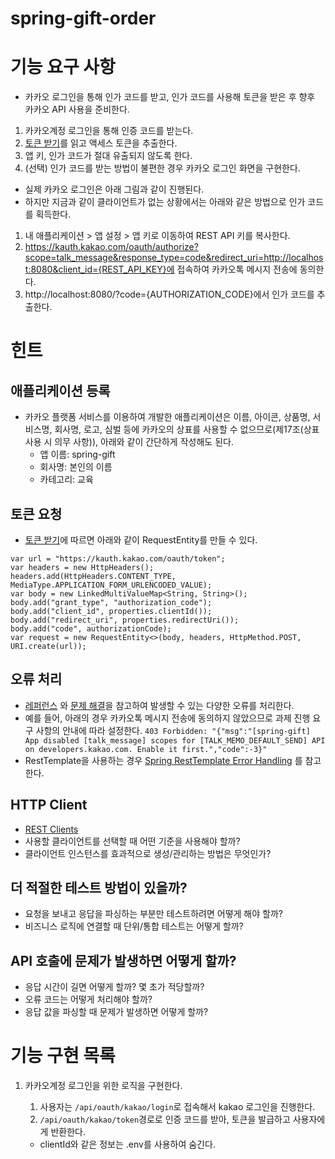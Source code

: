 # spring-gift-order

# 기능 요구 사항

- 카카오 로그인을 통해 인가 코드를 받고, 인가 코드를 사용해 토큰을 받은 후 향후 카카오 API 사용을 준비한다.

1. 카카오계정 로그인을 통해 인증 코드를 받는다.
2. [토큰 받기](https://developers.kakao.com/docs/latest/ko/kakaologin/rest-api#request-token)를 읽고 액세스
   토큰을 추출한다.
3. 앱 키, 인가 코드가 절대 유출되지 않도록 한다.
4. (선택) 인가 코드를 받는 방법이 불편한 경우 카카오 로그인 화면을 구현한다.

- 실제 카카오 로그인은 아래 그림과 같이 진행된다.
- 하지만 지금과 같이 클라이언트가 없는 상황에서는 아래와 같은 방법으로 인가 코드를 획득한다.

1. 내 애플리케이션 > 앱 설정 > 앱 키로 이동하여 REST API 키를 복사한다.
2. https://kauth.kakao.com/oauth/authorize?scope=talk_message&response_type=code&redirect_uri=http://localhost:8080&client_id={REST_API_KEY}에
   접속하여 카카오톡 메시지 전송에 동의한다.
3. http://localhost:8080/?code={AUTHORIZATION_CODE}에서 인가 코드를 추출한다.

# 힌트

## 애플리케이션 등록

- 카카오 플랫폼 서비스를 이용하여 개발한 애플리케이션은 이름, 아이콘, 상품명, 서비스명, 회사명, 로고, 심벌 등에 카카오의 상표를 사용할 수 없으므로(제17조(상표 사용 시
  의무 사항)), 아래와 같이 간단하게 작성해도 된다.
    - 앱 이름: spring-gift
    - 회사명: 본인의 이름
    - 카테고리: 교육

## 토큰 요청

- [토큰 받기](https://developers.kakao.com/docs/latest/ko/kakaologin/rest-api#request-token)에 따르면 아래와 같이
  RequestEntity를 만들 수 있다.

```
var url = "https://kauth.kakao.com/oauth/token";
var headers = new HttpHeaders();
headers.add(HttpHeaders.CONTENT_TYPE, MediaType.APPLICATION_FORM_URLENCODED_VALUE);
var body = new LinkedMultiValueMap<String, String>();
body.add("grant_type", "authorization_code");
body.add("client_id", properties.clientId());
body.add("redirect_uri", properties.redirectUri());
body.add("code", authorizationCode);
var request = new RequestEntity<>(body, headers, HttpMethod.POST, URI.create(url));
```

## 오류 처리

- [레퍼런스](https://developers.kakao.com/docs/latest/ko/rest-api/reference)
  와 [문제 해결](https://developers.kakao.com/docs/latest/ko/kakaologin/trouble-shooting)을 참고하여 발생할 수 있는
  다양한 오류를 처리한다.
- 예를 들어, 아래의 경우 카카오톡 메시지 전송에 동의하지 않았으므로 과제 진행 요구 사항의 안내에 따라 설정한다.
  `403 Forbidden: "{"msg":"[spring-gift] App disabled [talk_message] scopes for [TALK_MEMO_DEFAULT_SEND] API on developers.kakao.com. Enable it first.","code":-3}"`
- RestTemplate을 사용하는
  경우 [Spring RestTemplate Error Handling](https://www.baeldung.com/spring-rest-template-error-handling)
  를 참고한다.

## HTTP Client

- [REST Clients](https://docs.spring.io/spring-framework/reference/integration/rest-clients.html)
- 사용할 클라이언트를 선택할 때 어떤 기준을 사용해야 할까?
- 클라이언트 인스턴스를 효과적으로 생성/관리하는 방법은 무엇인가?

## 더 적절한 테스트 방법이 있을까?

- 요청을 보내고 응답을 파싱하는 부분만 테스트하려면 어떻게 해야 할까?
- 비즈니스 로직에 연결할 때 단위/통합 테스트는 어떻게 할까?

## API 호출에 문제가 발생하면 어떻게 할까?

- 응답 시간이 길면 어떻게 할까? 몇 초가 적당할까?
- 오류 코드는 어떻게 처리해야 할까?
- 응답 값을 파싱할 때 문제가 발생하면 어떻게 할까?

# 기능 구현 목록

1. 카카오계정 로그인을 위한 로직을 구현한다.
    1. 사용자는 `/api/oauth/kakao/login`로 접속해서 kakao 로그인을 진행한다.
    2. `/api/oauth/kakao/token`경로로 인증 코드를 받아, 토큰을 발급하고 사용자에게 반환한다.

    - clientId와 같은 정보는 .env를 사용하여 숨긴다.